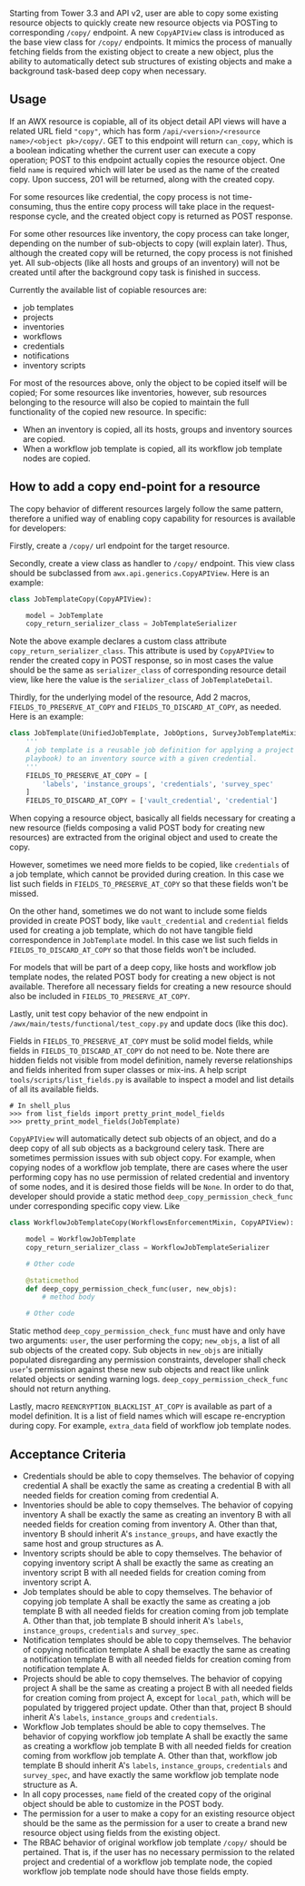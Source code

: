 Starting from Tower 3.3 and API v2, user are able to copy some existing resource objects to quickly
create new resource objects via POSTing to corresponding `/copy/` endpoint. A new `CopyAPIView` class
is introduced as the base view class for `/copy/` endpoints. It mimics the process of manually fetching
fields from the existing object to create a new object, plus the ability to automatically detect sub
structures of existing objects and make a background task-based deep copy when necessary.

## Usage
If an AWX resource is copiable, all of its object detail API views will have a related URL field
`"copy"`, which has form `/api/<version>/<resource name>/<object pk>/copy/`. GET to this endpoint
will return `can_copy`, which is a boolean indicating whether the current user can execute a copy
operation; POST to this endpoint actually copies the resource object. One field `name` is required
which will later be used as the name of the created copy. Upon success, 201 will be returned, along
with the created copy.

For some resources like credential, the copy process is not time-consuming, thus the entire copy
process will take place in the request-response cycle, and the created object copy is returned as
POST response.

For some other resources like inventory, the copy process can take longer, depending on the number
of sub-objects to copy (will explain later). Thus, although the created copy will be returned, the
copy process is not finished yet. All sub-objects (like all hosts and groups of an inventory) will
not be created until after the background copy task is finished in success.

Currently the available list of copiable resources are:

- job templates
- projects
- inventories
- workflows
- credentials
- notifications
- inventory scripts

For most of the resources above, only the object to be copied itself will be copied; For some resources
like inventories, however, sub resources belonging to the resource will also be copied to maintain the
full functionality of the copied new resource. In specific:

- When an inventory is copied, all its hosts, groups and inventory sources are copied.
- When a workflow job template is copied, all its workflow job template nodes are copied.

## How to add a copy end-point for a resource
The copy behavior of different resources largely follow the same pattern, therefore a unified way of
enabling copy capability for resources is available for developers:

Firstly, create a `/copy/` url endpoint for the target resource.

Secondly, create a view class as handler to `/copy/` endpoint. This view class should be subclassed
from `awx.api.generics.CopyAPIView`. Here is an example:
```python
class JobTemplateCopy(CopyAPIView):

    model = JobTemplate
    copy_return_serializer_class = JobTemplateSerializer
```
Note the above example declares a custom class attribute `copy_return_serializer_class`. This attribute
is used by `CopyAPIView` to render the created copy in POST response, so in most cases the value should
be the same as `serializer_class` of corresponding resource detail view, like here the value is the
`serializer_class` of `JobTemplateDetail`.

Thirdly, for the underlying model of the resource, Add 2 macros, `FIELDS_TO_PRESERVE_AT_COPY` and
`FIELDS_TO_DISCARD_AT_COPY`, as needed. Here is an example:
```python
class JobTemplate(UnifiedJobTemplate, JobOptions, SurveyJobTemplateMixin, ResourceMixin):
    '''
    A job template is a reusable job definition for applying a project (with
    playbook) to an inventory source with a given credential.
    '''
    FIELDS_TO_PRESERVE_AT_COPY = [
        'labels', 'instance_groups', 'credentials', 'survey_spec'
    ]
    FIELDS_TO_DISCARD_AT_COPY = ['vault_credential', 'credential']
```
When copying a resource object, basically all fields necessary for creating a new resource (fields
composing a valid POST body for creating new resources) are extracted from the original object and
used to create the copy.

However, sometimes we need more fields to be copied, like `credentials` of a job template, which
cannot be provided during creation. In this case we list such fields in `FIELDS_TO_PRESERVE_AT_COPY`
so that these fields won't be missed.

On the other hand, sometimes we do not want to include some fields provided in create POST body,
like `vault_credential` and `credential` fields used for creating a job template, which do not have
tangible field correspondence in `JobTemplate` model. In this case we list such fields in
`FIELDS_TO_DISCARD_AT_COPY` so that those fields won't be included.

For models that will be part of a deep copy, like hosts and workflow job template nodes, the related
POST body for creating a new object is not available. Therefore all necessary fields for creating
a new resource should also be included in `FIELDS_TO_PRESERVE_AT_COPY`.

Lastly, unit test copy behavior of the new endpoint in `/awx/main/tests/functional/test_copy.py` and
update docs (like this doc).

Fields in `FIELDS_TO_PRESERVE_AT_COPY` must be solid model fields, while fields in
`FIELDS_TO_DISCARD_AT_COPY` do not need to be. Note there are hidden fields not visible from model
definition, namely reverse relationships and fields inherited from super classes or mix-ins. A help
script `tools/scripts/list_fields.py` is available to inspect a model and list details of all its
available fields.
```
# In shell_plus
>>> from list_fields import pretty_print_model_fields
>>> pretty_print_model_fields(JobTemplate)
```

`CopyAPIView` will automatically detect sub objects of an object, and do a deep copy of all sub objects
as a background celery task. There are sometimes permission issues with sub object copy. For example,
when copying nodes of a workflow job template, there are cases where the user performing copy has no use
permission of related credential and inventory of some nodes, and it is desired those fields will be
`None`. In order to do that, developer should provide a static method `deep_copy_permission_check_func`
under corresponding specific copy view. Like
```python
class WorkflowJobTemplateCopy(WorkflowsEnforcementMixin, CopyAPIView):

    model = WorkflowJobTemplate
    copy_return_serializer_class = WorkflowJobTemplateSerializer

    # Other code

    @staticmethod
    def deep_copy_permission_check_func(user, new_objs):
        # method body

    # Other code
```
Static method `deep_copy_permission_check_func` must have and only have two arguments: `user`, the
user performing the copy; `new_objs`, a list of all sub objects of the created copy. Sub objects in
`new_objs` are initially populated disregarding any permission constraints, developer shall check
`user`'s permission against these new sub objects and react like unlink related objects or sending
warning logs. `deep_copy_permission_check_func` should not return anything.

Lastly, macro `REENCRYPTION_BLACKLIST_AT_COPY` is available as part of a model definition. It is a
list of field names which will escape re-encryption during copy. For example, `extra_data` field
of workflow job template nodes.

## Acceptance Criteria
* Credentials should be able to copy themselves. The behavior of copying credential A shall be exactly
  the same as creating a credential B with all needed fields for creation coming from credential A.
* Inventories should be able to copy themselves. The behavior of copying inventory A shall be exactly
  the same as creating an inventory B with all needed fields for creation coming from inventory A. Other
  than that, inventory B should inherit A's `instance_groups`, and have exactly the same host and group
  structures as A.
* Inventory scripts should be able to copy themselves. The behavior of copying inventory script A
  shall be exactly the same as creating an inventory script B with all needed fields for creation
  coming from inventory script A.
* Job templates should be able to copy themselves. The behavior of copying job template A
  shall be exactly the same as creating a job template B with all needed fields for creation
  coming from job template A. Other than that, job template B should inherit A's `labels`,
  `instance_groups`, `credentials` and `survey_spec`.
* Notification templates should be able to copy themselves. The behavior of copying notification
  template A shall be exactly the same as creating a notification template B with all needed fields
  for creation coming from notification template A.
* Projects should be able to copy themselves. The behavior of copying project A shall be the
  same as creating a project B with all needed fields for creation coming from project A, except for
  `local_path`, which will be populated by triggered project update. Other than that, project B
  should inherit A's `labels`, `instance_groups` and `credentials`.
* Workflow Job templates should be able to copy themselves. The behavior of copying workflow job
  template A shall be exactly the same as creating a workflow job template B with all needed fields
  for creation coming from workflow job template A. Other than that, workflow job template B should
  inherit A's `labels`, `instance_groups`, `credentials` and `survey_spec`, and have exactly the
  same workflow job template node structure as A.
* In all copy processes, `name` field of the created copy of the original object should be able to
  customize in the POST body.
* The permission for a user to make a copy for an existing resource object should be the same as the
  permission for a user to create a brand new resource object using fields from the existing object.
* The RBAC behavior of original workflow job template `/copy/` should be pertained. That is, if the
  user has no necessary permission to the related project and credential of a workflow job template
  node, the copied workflow job template node should have those fields empty.
